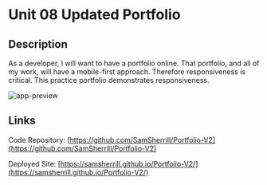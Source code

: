 # Unit 08 Updated Portfolio

## Description

As a developer, I will want to have a portfolio online. That portfolio, and all of my work, will have a mobile-first approach. Therefore responsiveness is critical. This practice portfolio demonstrates responsiveness.

![app-preview](./Images/my-screenshots/portfolio-v2-screenshot.jpg)

## Links

Code Repository:  [https://github.com/SamSherrill/Portfolio-V2](https://github.com/SamSherrill/Portfolio-V2)

Deployed Site:  [https://samsherrill.github.io/Portfolio-V2/](https://samsherrill.github.io/Portfolio-V2/)